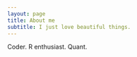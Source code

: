 ```yaml
---
layout: page
title: About me
subtitle: I just love beautiful things.
---
```


Coder. R enthusiast. Quant.
